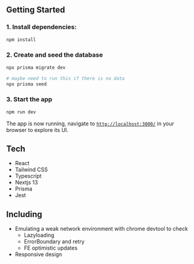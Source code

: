 ## Getting Started

### 1. Install dependencies:

```bash
npm install
```

### 2. Create and seed the database

```bash
npx prisma migrate dev

# maybe need to run this if there is no data
npx prisma seed
```

### 3. Start the app

```bash
npm run dev
```

The app is now running, navigate to [`http://localhost:3000/`](http://localhost:3000/) in your browser to explore its UI.

## Tech

- React
- Tailwind CSS
- Typescript
- Nextjs 13
- Prisma
- Jest

## Including

- Emulating a weak network environment with chrome devtool to check
  - Lazyloading
  - ErrorBoundary and retry
  - FE optimistic updates
- Responsive design
